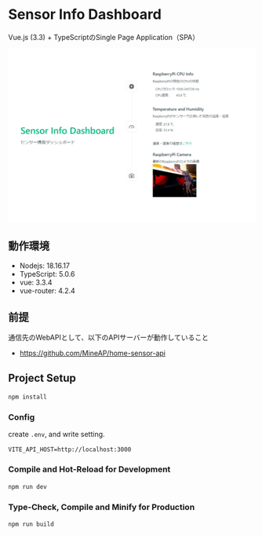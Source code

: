 # Sensor Info Dashboard

Vue.js (3.3) + TypeScriptのSingle Page Application（SPA） 

![preview](./preview.jpeg)

## 動作環境

- Nodejs: 18.16.17
- TypeScript: 5.0.6
- vue: 3.3.4
- vue-router: 4.2.4

## 前提

通信先のWebAPIとして、以下のAPIサーバーが動作していること
- https://github.com/MineAP/home-sensor-api

## Project Setup

```sh
npm install
```

### Config

create `.env`, and write setting.

```
VITE_API_HOST=http://localhost:3000
```

### Compile and Hot-Reload for Development

```sh
npm run dev
```

### Type-Check, Compile and Minify for Production

```sh
npm run build
```
